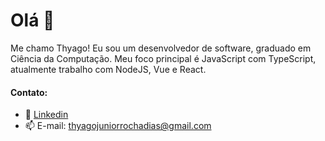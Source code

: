 # Olá 👋
Me chamo Thyago! Eu sou um desenvolvedor de software, graduado em Ciência da Computação. Meu foco principal é JavaScript com TypeScript, atualmente trabalho com NodeJS, Vue e React. 
#### Contato:
- 💼 <a href="https://www.linkedin.com/in/thyago-junior-rocha-dias-03a601147/">Linkedin</a>
- 📫 E-mail: thyagojuniorrochadias@gmail.com

